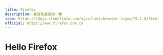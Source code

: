 ```yaml
---
title: Firefox
description: 兼容性最差的一集
icon: https://cdnjs.cloudflare.com/ajax/libs/browser-logos/74.1.0/firefox/firefox.svg
official: https://www.firefox.com.cn
---
```


# Hello Firefox